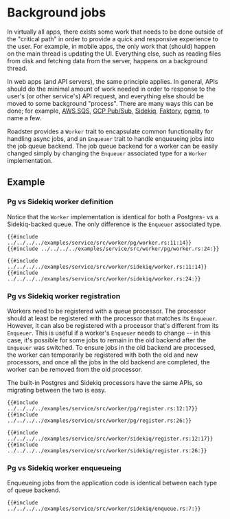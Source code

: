 # Background jobs

In virtually all apps, there exists some work that needs to be done outside of the "critical path" in order to provide
a quick and responsive experience to the user. For example, in mobile apps, the only work that (should) happen on the
main thread is updating the UI. Everything else, such as reading files from disk and fetching data from the server,
happens on a background thread.

In web apps (and API servers), the same principle applies. In general, APIs should do the minimal amount of work needed
in order to response to the user's (or other service's) API request, and everything else should be moved to some
background "process". There are many ways this can be done; for
example, [AWS SQS](https://docs.aws.amazon.com/AWSSimpleQueueService/latest/SQSDeveloperGuide/welcome.html), [GCP
Pub/Sub](https://cloud.google.com/pubsub/docs/overview),
[Sidekiq](https://github.com/sidekiq/sidekiq), [Faktory](https://github.com/contribsys/faktory),
[pgmq](https://docs.rs/pgmq), to name a few.

Roadster provides a `Worker` trait to encapsulate common functionality for handling async jobs, and an `Enqueuer` trait
to handle enqueueing jobs into the job queue backend. The job queue backend for a worker can be easily changed simply
by changing the `Enqueuer` associated type for a `Worker` implementation.

## Example

### Pg vs Sidekiq worker definition

Notice that the `Worker` implementation is identical for both a Postgres- vs a Sidekiq-backed queue. The only difference
is the `Enqueuer` associated type.

```rust,ignore
{{#include ../../../../examples/service/src/worker/pg/worker.rs:11:14}}
{{#include ../../../../examples/service/src/worker/pg/worker.rs:24:}}
```

```rust,ignore
{{#include ../../../../examples/service/src/worker/sidekiq/worker.rs:11:14}}
{{#include ../../../../examples/service/src/worker/sidekiq/worker.rs:24:}}
```

### Pg vs Sidekiq worker registration

Workers need to be registered with a queue processor. The processor should at least be registered with the processor
that matches its `Enqueuer`. However, it can also be registered with a processor that's different from its `Enqueuer`.
This is useful if a worker's `Enqueuer` needs to change -- in this case, it's possible for some jobs to remain
in the old backend after the `Enqueuer` was switched. To ensure jobs in the old backend are processed, the worker can
temporarily be registered with both the old and new processors, and once all the jobs in the old backend are completed,
the worker can be removed from the old processor.

The built-in Postgres and Sidekiq processors have the same APIs, so migrating between the two is easy.

```rust,ignore
{{#include ../../../../examples/service/src/worker/pg/register.rs:12:17}}
{{#include ../../../../examples/service/src/worker/pg/register.rs:26:}}
```

```rust,ignore
{{#include ../../../../examples/service/src/worker/sidekiq/register.rs:12:17}}
{{#include ../../../../examples/service/src/worker/sidekiq/register.rs:26:}}
```

### Pg vs Sidekiq worker enqueueing

Enqueueing jobs from the application code is identical between each type of queue backend.

```rust,ignore
{{#include ../../../../examples/service/src/worker/sidekiq/enqueue.rs:7:}}
```
